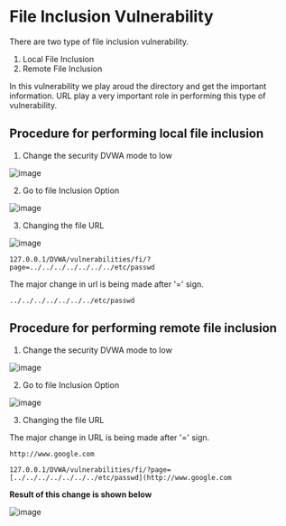 # File Inclusion Vulnerability 

There are two type of file inclusion vulnerability. 
1. Local File Inclusion 
2. Remote File Inclusion 

In this vulnerability we play aroud the directory and get the important information. URL play a very important role in performing this type of vulnerability. 

## Procedure for performing local file inclusion 

1. Change the security DVWA mode to low 

![image](https://user-images.githubusercontent.com/60937657/197385784-f960820c-4be8-4f31-911d-1858f32b5e34.png)

2. Go to file Inclusion Option 

![image](https://user-images.githubusercontent.com/60937657/197388618-02afd06e-c9f7-4422-b0cb-1e33d3f6ff85.png)

3. Changing the file URL 

![image](https://user-images.githubusercontent.com/60937657/197388820-3867654d-36cc-4c5e-af96-d06b23929a9a.png)

```
127.0.0.1/DVWA/vulnerabilities/fi/?page=../../../../../../../etc/passwd
```

The major change in url is being made after '=' sign. 

```
../../../../../../../etc/passwd
```

## Procedure for performing remote file inclusion

1. Change the security DVWA mode to low 

![image](https://user-images.githubusercontent.com/60937657/197385784-f960820c-4be8-4f31-911d-1858f32b5e34.png)

2. Go to file Inclusion Option 

![image](https://user-images.githubusercontent.com/60937657/197388618-02afd06e-c9f7-4422-b0cb-1e33d3f6ff85.png)

3. Changing the file URL 

The major change in URL is being made after '=' sign. 

```
http://www.google.com
```

```
127.0.0.1/DVWA/vulnerabilities/fi/?page=[../../../../../../../etc/passwd](http://www.google.com

```

**Result of this change is shown below**

![image](https://user-images.githubusercontent.com/60937657/197389222-73336f99-16f5-4642-bd89-96e4915ccf2c.png)

